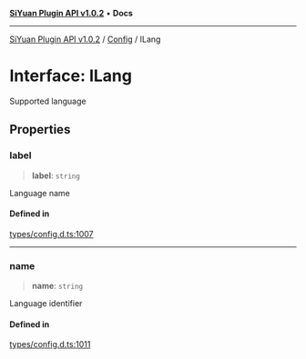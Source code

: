 [**SiYuan Plugin API v1.0.2**](../../../README.md) • **Docs**

---

[SiYuan Plugin API v1.0.2](../../../README.md) / [Config](../README.md) / ILang

# Interface: ILang

Supported language

## Properties

### label

> **label**: `string`

Language name

#### Defined in

[types/config.d.ts:1007](https://github.com/siyuan-note/petal/tree/main/types/config.d.ts#L1007)

---

### name

> **name**: `string`

Language identifier

#### Defined in

[types/config.d.ts:1011](https://github.com/siyuan-note/petal/tree/main/types/config.d.ts#L1011)
